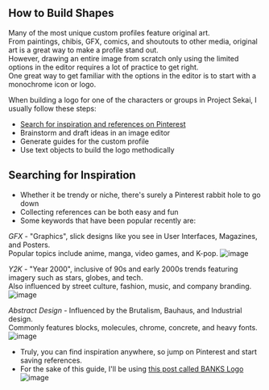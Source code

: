 ## How to Build Shapes

Many of the most unique custom profiles feature original art.  
From paintings, chibis, GFX, comics, and shoutouts to other media, original art is a great way to make a profile stand out.  
However, drawing an entire image from scratch only using the limited options in the editor requires a lot of practice to get right.  
One great way to get familiar with the options in the editor is to start with a monochrome icon or logo.  

When building a logo for one of the characters or groups in Project Sekai, I usually follow these steps:

* [Search for inspiration and references on Pinterest](#Searching-for-Inspiration)
* Brainstorm and draft ideas in an image editor
* Generate guides for the custom profile
* Use text objects to build the logo methodically

## Searching for Inspiration

* Whether it be trendy or niche, there's surely a Pinterest rabbit hole to go down
* Collecting references can be both easy and fun
* Some keywords that have been popular recently are:

_GFX_ - "Graphics", slick designs like you see in User Interfaces, Magazines, and Posters.  
Popular topics include anime, manga, video games, and K-pop.
![image](https://github.com/user-attachments/assets/a7a250ea-90fa-4cec-b4b6-8cf6fa37396a)

_Y2K_ - "Year 2000", inclusive of 90s and early 2000s trends featuring imagery such as stars, globes, and tech.  
Also influenced by street culture, fashion, music, and company branding.
![image](https://github.com/user-attachments/assets/240a7558-bf62-4a2b-8a93-5e6de8823b57)

_Abstract Design_ - Influenced by the Brutalism, Bauhaus, and Industrial design.   
Commonly features blocks, molecules, chrome, concrete, and heavy fonts.  
![image](https://github.com/user-attachments/assets/3a1684a2-faf1-499a-9022-fa2ca2e97f82)

* Truly, you can find inspiration anywhere, so jump on Pinterest and start saving references.
* For the sake of this guide, I'll be using [this post called BANKS Logo](https://www.pinterest.com/pin/746471706998268140/)
![image](https://github.com/user-attachments/assets/2bfd54ec-caf0-4be8-8d29-7db4d0a1ef1d)
